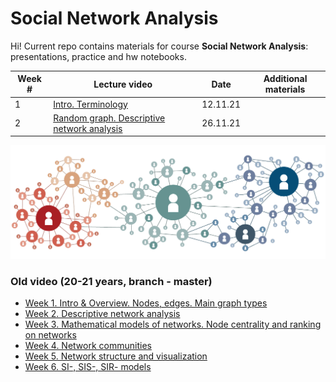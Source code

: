 # Social Network Analysis 


Hi! Current repo contains materials for course **Social Network Analysis**: presentations, practice and hw notebooks. 


Week # | Lecture video | Date | Additional materials 
--- | --- | --- | --- 
1 | [Intro. Terminology](https://youtu.be/Vb47zT77czQ) |  12.11.21 |
2 | [Random graph. Descriptive network analysis](https://youtu.be/bRDyjRpITV0)| 26.11.21 |



![Screenshot](color_graph.png)

### Old video (20-21 years, branch - master)
- [Week 1. Intro & Overview. Nodes, edges. Main graph types](https://www.youtube.com/watch?v=0-qKgkPTuA8)
- [Week 2. Descriptive network analysis](https://www.youtube.com/watch?v=BwSSZ6G10zA)
- [Week 3. Mathematical models of networks. Node centrality and ranking on networks](https://www.youtube.com/watch?v=UqiS64BQGpI)
- [Week 4. Network communities](https://www.youtube.com/watch?v=2IgKdUukmqk)
- [Week 5. Network structure and visualization](https://www.youtube.com/watch?v=nK9Sm-Xihwg) 
- [Week 6. SI-, SIS-, SIR- models](https://youtu.be/12L63iX4Hxo) 


